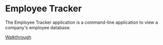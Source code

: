 # Employee Tracker

The Employee Tracker application is a command-line application to view a company's employee database. 

[Walkthrough](https://drive.google.com/file/d/10TAh4GZjz0NFB1ff3RYV00iU3JYQBhjr/view?usp=sharing)

